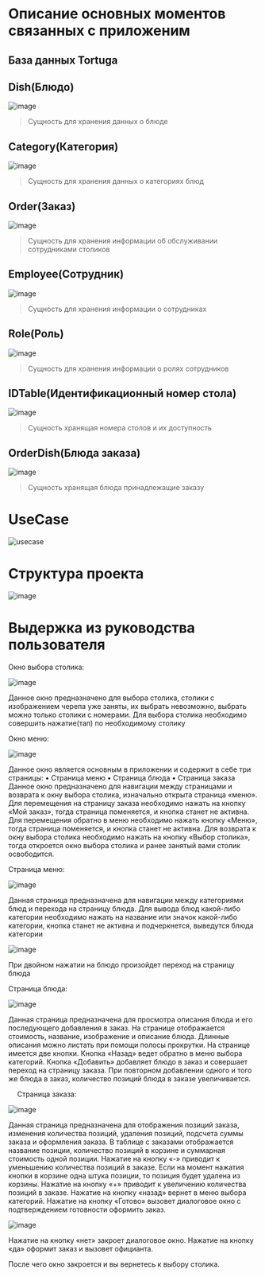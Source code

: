  <h1>Описание основных моментов связанных с приложеним</h1>
 
 <h2>База данных Tortuga</h2>
 
 <h2>Dish(Блюдо)</h2>
 
 ![image](https://user-images.githubusercontent.com/81183605/211885584-560512a1-b360-49d5-bbf6-7c0e41d88f51.png)
 
 > Сущность для хранения данных о блюде
 
 <h2>Category(Категория)</h2>
 
 ![image](https://user-images.githubusercontent.com/81183605/211885870-79c838ac-f319-4bb6-a6f6-ca19b83b9907.png)
 
 > Сущность для хранения данных о категориях блюд
 
 <h2>Order(Заказ)</h2>
 
 ![image](https://user-images.githubusercontent.com/81183605/211886044-33fdd724-d97f-4c73-8e0c-f3d9916be10d.png)

 > Сущность для хранения информации об обслуживании сотрудниками столиков

<h2>Employee(Сотрудник)</h2>
 
 ![image](https://user-images.githubusercontent.com/81183605/211886480-cee41e0a-3bc2-4808-ab4b-e9e5995d3af4.png)

 > Сущность для хранения информации о сотрудниках
 
 <h2>Role(Роль)</h2>
 
 ![image](https://user-images.githubusercontent.com/81183605/211886593-34cec27c-bcca-47e9-8225-9dffec7b31c4.png)

 > Сущность для хранения информации о ролях сотрудников
 
 <h2>IDTable(Идентификационный номер стола)</h2>
 
 ![image](https://user-images.githubusercontent.com/81183605/211886829-cebebb30-f8cf-4a9a-8e51-79577efa0e25.png)

 > Сущность хранящая номера столов и их доступность
 
  <h2>OrderDish(Блюда заказа)</h2>
 
 ![image](https://user-images.githubusercontent.com/81183605/211886829-cebebb30-f8cf-4a9a-8e51-79577efa0e25.png)

 > Сущность хранящая блюда принадлежащие заказу

<h1>UseCase</h1>

 ![usecase](https://user-images.githubusercontent.com/81183605/211884444-c6e8e303-7fb1-4bf4-bdfb-92b9028479fd.png)
 
 <h1>Структура проекта</h1>
 
 ![image](https://user-images.githubusercontent.com/81183605/211908018-6c54142d-b338-477d-b553-0fc2c8517a6d.png)

 <h1>Выдержка из руководства пользователя</h1>

Окно выбора столика:

![image](https://user-images.githubusercontent.com/81183605/212112810-38d51a7b-4443-4a40-8cd8-e75899c11e57.png)

 
Данное окно предназначено для выбора столика, столики с изображением черепа уже заняты, их выбрать невозможно, выбрать можно только столики с номерами. Для выбора столика необходимо совершить нажатие(тап) по необходимому столику

Окно меню:

![image](https://user-images.githubusercontent.com/81183605/212112855-f0f2f816-dee8-453d-85df-f1af8ca3aa91.png)

 
Данное окно является основным в приложении и содержит в себе три страницы:
•	Страница меню
•	Страница блюда
•	Страница заказа
Данное окно предназначено для навигации между страницами и возврата к окну выбора столика, изначально открыта страница «меню». Для перемещения на страницу заказа необходимо нажать на кнопку «Мой заказ», тогда страница поменяется, и кнопка станет не активна. Для перемещения обратно в меню необходимо нажать кнопку «Меню», тогда страница поменяется, и кнопка станет не активна. Для возврата к окну выбора столика необходимо нажать на кнопку «Выбор столика», тогда откроется окно выбора столика и ранее занятый вами столик освободится.

Страница меню:
 
 ![image](https://user-images.githubusercontent.com/81183605/212112906-e717b292-4c8f-4099-83ab-924b135f16c0.png)
 
Данная страница предназначена для навигации между категориями блюд и перехода на страницу блюда. Для вывода блюд какой-либо категории необходимо нажать на название или значок какой-либо категории, кнопка станет не активна и подчеркнется, выведутся блюда категории
 
 ![image](https://user-images.githubusercontent.com/81183605/212112957-d70f099f-1e51-41d3-9d48-faabf21ac3a4.png)
 
При двойном нажатии на блюдо произойдет переход на страницу блюда

Страница блюда:

  ![image](https://user-images.githubusercontent.com/81183605/212113072-c1581b11-b9b5-4f7d-8f63-ef97867f184f.png)

Данная страница предназначена для просмотра описания блюда и его последующего добавления в заказ. На странице отображается стоимость, название, изображение и описание блюда. Длинные описания можно листать при помощи полосы прокрутки. На странице имеется две кнопки. Кнопка «Назад» ведет обратно в меню выбора категорий. Кнопка «Добавить» добавляет блюдо в заказ и совершает переход на страницу заказа. При повторном добавлении одного и того же блюда в заказ, количество позиций блюда в заказе увеличивается.

 
Страница заказа: 

 ![image](https://user-images.githubusercontent.com/81183605/212113117-11464505-8d96-4a4f-9495-984419c7999a.png)

Данная страница предназначена для отображения позиций заказа, изменения количества позиций, удаления позиций, подсчета суммы заказа и оформления заказа. В таблице с заказами отображается название позиции, количество позиций в корзине и суммарная стоимость одной позиции. Нажатие на кнопку «-» приводит к уменьшению количества позиций в заказе. Если на момент нажатия кнопки в корзине одна штука позиции, то позиция будет удалена из корзины. Нажатие на кнопку «+» приводит к увеличению количества позиций в заказе. Нажатие на кнопку «назад» вернет в меню выбора категорий. Нажатие на кнопку «Готово» вызовет диалоговое окно с подтверждением готовности оформить заказ.
 
 ![image](https://user-images.githubusercontent.com/81183605/212113159-f5de03a9-205a-4cf9-8ba7-cae5e8c3eac8.png)

Нажатие на кнопку «нет» закроет диалоговое окно. Нажатие на кнопку «да» оформит заказ и вызовет официанта.
 
После чего окно закроется и вы вернетесь к выбору столика.
